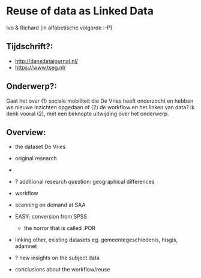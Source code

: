 # Reuse of data as Linked Data

Ivo & Richard (in alfabetische volgorde :-P)

## Tijdschrift?:
* http://dansdatajournal.nl/
* https://www.tseg.nl/

## Onderwerp?:

Gaat het over (1) sociale mobiliteit die De Vries heeft onderzocht en hebben we nieuwe inzichten opgedaan of (2) de workflow en het linken van data? Ik denk vooral (2), met een beknopte uitwijding over het onderwerp.

## Overview:

* the dataset De Vries
 * original research
 *

* ? additional research question: geographical differences
* workflow
 * scanning on demand at SAA
 * EASY; conversion from SPSS
    - the horror that is called .POR
 * linking other, existing datasets eg. gemeentegeschiedenis, hisgis, adamnet  
* ? new insights on the subject data
* conclusions about the workflow/reuse
